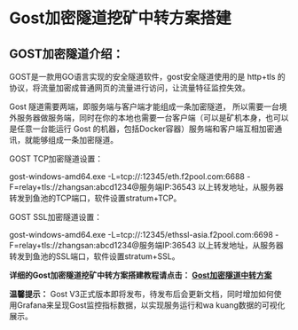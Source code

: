 # Gost加密隧道挖矿中转方案搭建

## GOST加密隧道介绍：

GOST是一款用GO语言实现的安全隧道软件，gost安全隧道使用的是 http+tls 的协议，将流量加密成普通网页的流量进行访问，让流量特征监控失效。

Gost 隧道需要两端，即服务端与客户端才能组成一条加密隧道， 所以需要一台境外服务器做服务端，同时在你的本地也需要一台客户端（可以是矿机本身，也可以是任意一台能运行 Gost 的机器，包括Docker容器）服务端和客户端互相加密通讯，就能够组成一条加密隧道。

GOST TCP加密隧道设置：

gost-windows-amd64.exe -L=tcp://:12345/eth.f2pool.com:6688 -F=relay+tls://zhangsan:abcd1234@服务端IP:36543
以上转发地址，从服务器转发到鱼池的TCP端口，软件设置stratum+TCP。

GOST SSL加密隧道设置：

gost-windows-amd64.exe -L=tcp://:12345/ethssl-asia.f2pool.com:6698 -F=relay+tls://zhangsan:abcd1234@服务端IP:36543
以上转发地址，从服务器转发到鱼池的SSL端口，软件设置stratum+SSL。

**详细的Gost加密隧道挖矿中转方案搭建教程请点击：
[Gost加密隧道中转方案](https://www.xsdnmg.tk/2022/04/06/03/)**

**温馨提示：**
Gost V3正式版本即将发布，待发布后会更新文档，同时增加如何使用Grafana来呈现Gost监控指标数据，以实现服务运行和wa kuang数据的可视化展示。
